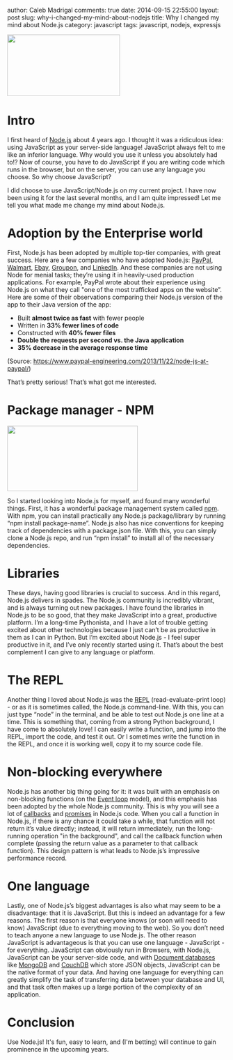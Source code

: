 author: Caleb Madrigal
comments: true
date: 2014-09-15 22:55:00
layout: post
slug: why-i-changed-my-mind-about-nodejs
title: Why I changed my mind about Node.js
category: javascript
tags: javascript, nodejs, expressjs

<img src="/static/images/nodejs-logo.png" style="width:259px; height:141px" />

# Intro

I first heard of [Node.js](http://nodejs.org/) about 4 years ago. I thought it was a ridiculous idea: using JavaScript as your server-side language! JavaScript always felt to me like an inferior language. Why would you use it unless you absolutely had to!? Now of course, you have to do JavaScript if you are writing code which runs in the browser, but on the server, you can use any language you choose. So why choose JavaScript?

I did choose to use JavaScript/Node.js on my current project. I have now been using it for the last several months, and I am quite impressed! Let me tell you what made me change my mind about Node.js.

# Adoption by the Enterprise world

First, Node.js has been adopted by multiple top-tier companies, with great success. Here are a few companies who have adopted Node.js: [PayPal](https://www.paypal-engineering.com/2013/11/22/node-js-at-paypal/), [Walmart](http://venturebeat.com/2012/01/24/why-walmart-is-using-node-js/), [Ebay](http://www.ebaytechblog.com/2013/05/17/how-we-built-ebays-first-node-js-application/#.VBe2hi5dV00), [Groupon](http://www.datacenterknowledge.com/archives/2013/12/06/need-speed-groupon-migrated-node-js/), and [LinkedIn](http://venturebeat.com/2011/08/16/linkedin-node/). And these companies are not using Node for menial tasks; they’re using it in heavily-used production applications. For example, PayPal wrote about their experience using Node.js on what they call "one of the most trafficked apps on the website”. Here are some of their observations comparing their Node.js version of the app to their Java version of the app:

* Built **almost twice as fast** with fewer people
* Written in **33% fewer lines of code**
* Constructed with **40% fewer files**
* **Double the requests per second vs. the Java application**
* **35% decrease in the average response time**

(Source: <https://www.paypal-engineering.com/2013/11/22/node-js-at-paypal/>)

That’s pretty serious! That’s what got me interested.

# Package manager - NPM

<img src="/static/images/npm-logo.png" style="width:300px; height:150px" />

So I started looking into Node.js for myself, and found many wonderful things. First, it has a wonderful package management system called [npm](https://www.npmjs.org/). With npm, you can install practically any Node.js package/library by running “npm install package-name”. Node.js also has nice conventions for keeping track of dependencies with a package.json file. With this, you can simply clone a Node.js repo, and run “npm install” to install all of the necessary dependencies.

# Libraries

These days, having good libraries is crucial to success. And in this regard, Node.js delivers in spades. The Node.js community is incredibly vibrant, and is always turning out new packages. I have found the libraries in Node.js to be so good, that they make JavaScript into a great, productive platform. I’m a long-time Pythonista, and I have a lot of trouble getting excited about other technologies because I just can’t be as productive in them as I can in Python. But I’m excited about Node.js - I feel super productive in it, and I’ve only recently started using it. That’s about the best complement I can give to any language or platform.

# The REPL

Another thing I loved about Node.js was the [REPL](http://en.wikipedia.org/wiki/Read%E2%80%93eval%E2%80%93print_loop) (read-evaluate-print loop) - or as it is sometimes called, the Node.js command-line. With this, you can just type “node” in the terminal, and be able to test out Node.js one line at a time. This is something that, coming from a strong Python background, I have come to absolutely love! I can easily write a function, and jump into the REPL, import the code, and test it out. Or I sometimes write the function in the REPL, and once it is working well, copy it to my source code file.

# Non-blocking everywhere

Node.js has another big thing going for it: it was built with an emphasis on non-blocking functions (on the [Event loop](http://en.wikipedia.org/wiki/Event_loop) model), and this emphasis has been adopted by the whole Node.js community. This is why you will see a lot of [callbacks](http://en.wikipedia.org/wiki/Callback_(computer_programming)) and [promises](https://github.com/kriskowal/q) in Node.js code. When you call a function in Node.js, if there is any chance it could take a while, that function will not return it’s value directly; instead, it will return immediately, run the long-running operation "in the background", and call the callback function when complete (passing the return value as a parameter to that callback function). This design pattern is what leads to Node.js’s impressive performance record.

# One language

Lastly, one of Node.js’s biggest advantages is also what may seem to be a disadvantage: that it is JavaScript. But this is indeed an advantage for a few reasons. The first reason is that everyone knows (or soon will need to know) JavaScript (due to everything moving to the web). So you don’t need to teach anyone a new language to use Node.js. The other reason JavaScript is advantageous is that you can use one language - JavaScript - for everything. JavaScript can obviously run in Browsers, with Node.js, JavaScript can be your server-side code, and with [Document databases](http://en.wikipedia.org/wiki/Document-oriented_database) like [MongoDB](http://www.mongodb.org/) and [CouchDB](http://couchdb.apache.org/) which store JSON objects, JavaScript can be the native format of your data. And having one language for everything can greatly simplify the task of transferring data between your database and UI, and that task often makes up a large portion of the complexity of an application.

# Conclusion

Use Node.js! It's fun, easy to learn, and (I'm betting) will continue to gain prominence in the upcoming years.

